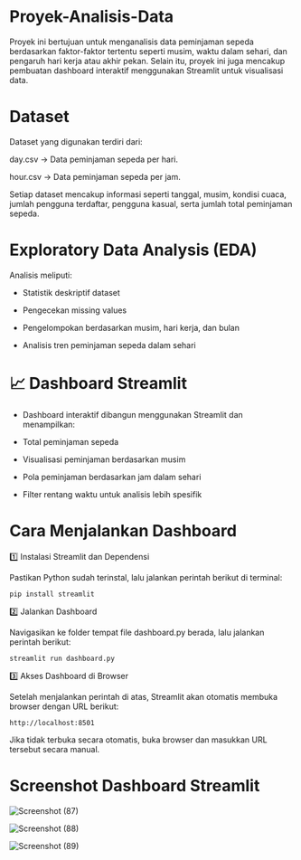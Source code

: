 # Proyek-Analisis-Data
Proyek ini bertujuan untuk menganalisis data peminjaman sepeda berdasarkan faktor-faktor tertentu seperti musim, waktu dalam sehari, dan pengaruh hari kerja atau akhir pekan. Selain itu, proyek ini juga mencakup pembuatan dashboard interaktif menggunakan Streamlit untuk visualisasi data.
# Dataset
Dataset yang digunakan terdiri dari:

day.csv → Data peminjaman sepeda per hari.

hour.csv → Data peminjaman sepeda per jam.

Setiap dataset mencakup informasi seperti tanggal, musim, kondisi cuaca, jumlah pengguna terdaftar, pengguna kasual, serta jumlah total peminjaman sepeda.
# Exploratory Data Analysis (EDA)
 Analisis meliputi:

- Statistik deskriptif dataset

- Pengecekan missing values

- Pengelompokan berdasarkan musim, hari kerja, dan bulan

- Analisis tren peminjaman sepeda dalam sehari

# 📈 Dashboard Streamlit

- Dashboard interaktif dibangun menggunakan Streamlit dan menampilkan:

- Total peminjaman sepeda

- Visualisasi peminjaman berdasarkan musim

- Pola peminjaman berdasarkan jam dalam sehari

- Filter rentang waktu untuk analisis lebih spesifik

# Cara Menjalankan Dashboard

1️⃣ Instalasi Streamlit dan Dependensi

Pastikan Python sudah terinstal, lalu jalankan perintah berikut di terminal:

```shell
pip install streamlit
```

2️⃣ Jalankan Dashboard

Navigasikan ke folder tempat file dashboard.py berada, lalu jalankan perintah berikut:

```shell
streamlit run dashboard.py
```

3️⃣ Akses Dashboard di Browser

Setelah menjalankan perintah di atas, Streamlit akan otomatis membuka browser dengan URL berikut:

```shell
http://localhost:8501
```

Jika tidak terbuka secara otomatis, buka browser dan masukkan URL tersebut secara manual.

# Screenshot Dashboard Streamlit
![Screenshot (87)](https://github.com/user-attachments/assets/f5b40c83-199c-4d5a-aad3-8321722762dd)

![Screenshot (88)](https://github.com/user-attachments/assets/7550acd4-8204-4651-82ba-94b988bf85e8)

![Screenshot (89)](https://github.com/user-attachments/assets/959f5b4a-0689-4650-80db-a1dca7abe87e)



